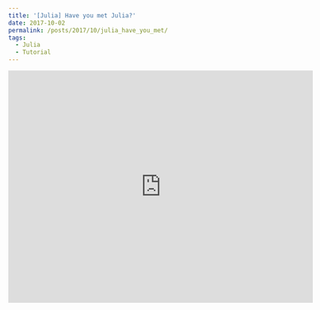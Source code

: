 ```yaml
---
title: '[Julia] Have you met Julia?'
date: 2017-10-02
permalink: /posts/2017/10/julia_have_you_met/
tags:
  - Julia
  - Tutorial
---
```


<iframe src="https://www.slideshare.net/TommasoRigon/slideshelf" width="615px" height="470px" frameborder="0" marginwidth="0" marginheight="0" scrolling="no" style="border:none;" allowfullscreen webkitallowfullscreen mozallowfullscreen></iframe>
